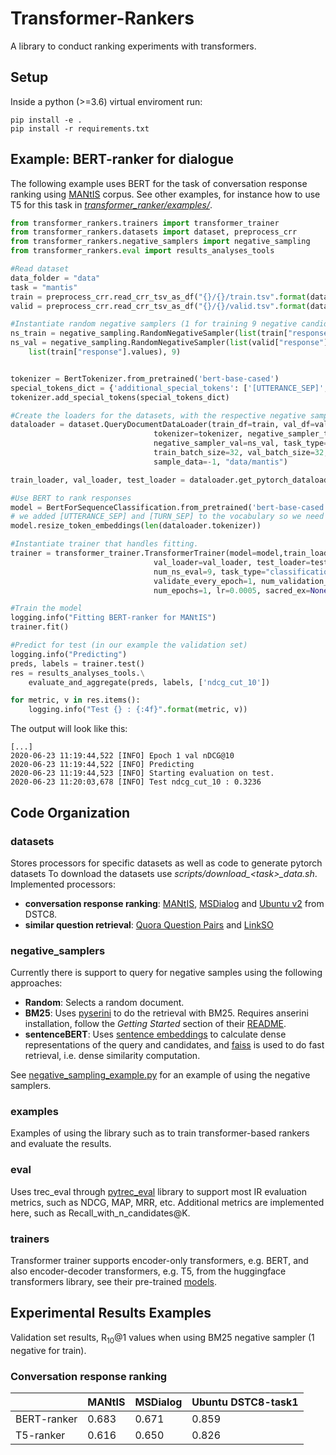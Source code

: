 # Transformer-Rankers
A library to conduct ranking experiments with transformers.


## Setup
Inside a python (>=3.6) virtual enviroment run:

    pip install -e .
    pip install -r requirements.txt

## Example: BERT-ranker for dialogue
The following example uses BERT for the task of conversation response ranking using [MANtIS](https://guzpenha.github.io/MANtIS/) corpus. See other examples, for instance how to use T5 for this task in [*transformer_ranker/examples/*](https://github.com/Guzpenha/transformer_rankers/tree/master/transformer_rankers/examples).

```python
from transformer_rankers.trainers import transformer_trainer
from transformer_rankers.datasets import dataset, preprocess_crr
from transformer_rankers.negative_samplers import negative_sampling 
from transformer_rankers.eval import results_analyses_tools

#Read dataset
data_folder = "data"
task = "mantis"
train = preprocess_crr.read_crr_tsv_as_df("{}/{}/train.tsv".format(data_folder, task))
valid = preprocess_crr.read_crr_tsv_as_df("{}/{}/valid.tsv".format(data_folder, task))

#Instantiate random negative samplers (1 for training 9 negative candidates for test)
ns_train = negative_sampling.RandomNegativeSampler(list(train["response"].values), 1)
ns_val = negative_sampling.RandomNegativeSampler(list(valid["response"].values) + \
    list(train["response"].values), 9)


tokenizer = BertTokenizer.from_pretrained('bert-base-cased')
special_tokens_dict = {'additional_special_tokens': ['[UTTERANCE_SEP]', '[TURN_SEP]'] }
tokenizer.add_special_tokens(special_tokens_dict)

#Create the loaders for the datasets, with the respective negative samplers        
dataloader = dataset.QueryDocumentDataLoader(train_df=train, val_df=valid, test_df=valid,
                                tokenizer=tokenizer, negative_sampler_train=ns_train, 
                                negative_sampler_val=ns_val, task_type='classification', 
                                train_batch_size=32, val_batch_size=32, max_seq_len=512, 
                                sample_data=-1, "data/mantis")

train_loader, val_loader, test_loader = dataloader.get_pytorch_dataloaders()

#Use BERT to rank responses
model = BertForSequenceClassification.from_pretrained('bert-base-cased')
# we added [UTTERANCE_SEP] and [TURN_SEP] to the vocabulary so we need to resize the token embeddings
model.resize_token_embeddings(len(dataloader.tokenizer)) 

#Instantiate trainer that handles fitting.
trainer = transformer_trainer.TransformerTrainer(model=model,train_loader=train_loader,
                                val_loader=val_loader, test_loader=test_loader, 
                                num_ns_eval=9, task_type="classification", tokenizer=tokenizer,
                                validate_every_epoch=1, num_validation_instances=-1,
                                num_epochs=1, lr=0.0005, sacred_ex=None)

#Train the model
logging.info("Fitting BERT-ranker for MANtIS")
trainer.fit()

#Predict for test (in our example the validation set)
logging.info("Predicting")
preds, labels = trainer.test()
res = results_analyses_tools.\
    evaluate_and_aggregate(preds, labels, ['ndcg_cut_10'])

for metric, v in res.items():
    logging.info("Test {} : {:4f}".format(metric, v))
```

The output will look like this:

    [...]
    2020-06-23 11:19:44,522 [INFO] Epoch 1 val nDCG@10 
    2020-06-23 11:19:44,522 [INFO] Predicting
    2020-06-23 11:19:44,523 [INFO] Starting evaluation on test.
    2020-06-23 11:20:03,678 [INFO] Test ndcg_cut_10 : 0.3236


## Code Organization

### datasets

Stores processors for specific datasets as well as code to generate pytorch datasets To download the datasets use *scripts/download_\<task>_data.sh*. Implemented processors: 
- **conversation response ranking**: [MANtIS](https://guzpenha.github.io/MANtIS/), [MSDialog](https://ciir.cs.umass.edu/downloads/msdialog/) and [Ubuntu v2](https://github.com/dstc8-track2/NOESIS-II/) from DSTC8.
- **similar question retrieval**: [Quora Question Pairs](https://www.kaggle.com/c/quora-question-pairs) and [LinkSO](https://sites.google.com/view/linkso)

### negative_samplers
Currently there is support to query for negative samples using the following approaches:
- **Random**: Selects a random document.
- **BM25**: Uses [pyserini](https://github.com/castorini/pyserini/) to do the retrieval with BM25. Requires anserini installation, follow the *Getting Started* section of their [README](https://github.com/castorini/anserini).
- **sentenceBERT**: Uses [sentence embeddings](https://github.com/UKPLab/sentence-transformers) to calculate dense representations of the query and candidates, and [faiss](https://github.com/facebookresearch/faiss) is used to do fast retrieval, i.e. dense similarity computation.

See [negative_sampling_example.py](https://github.com/Guzpenha/transformer_rankers/blob/master/transformer_rankers/examples/negative_sampling_example.py) for an example of using the negative samplers.


### examples
Examples of using the library such as  to train transformer-based rankers and evaluate the results.

### eval
Uses trec_eval through [pytrec_eval](https://github.com/cvangysel/pytrec_eval) library to support most IR evaluation metrics, such as NDCG, MAP, MRR, etc. Additional metrics are implemented here, such as Recall_with_n_candidates@K.


### trainers
Transformer trainer supports encoder-only transformers, e.g. BERT, and also encoder-decoder transformers, e.g. T5, from the huggingface transformers library, see their pre-trained [models](https://huggingface.co/transformers/pretrained_models.html).

<!-- ### Models -->
<!-- Currently there is support for transformers for point-wise learning (similar to glue classification tasks) and also generative learning (predicting 'relevant' and 'not_relevant' tokens). For both approaches there is no need to change the huggingface transformers models, e.g. use directly *T5ForConditionalGeneration* or *BertForSequenceClassification*. The query (or conversation context) and document (or response) are concatenated and fed to the transformer model. The documents are then ordered by the logits predictions. -->

<!-- #### Uncertainty Estimation via Monte Carlo Dropout
Inspired by [*"Dropout as a Bayesian Approximation: Representing Model Uncertainty in Deep Learning"*](https://arxiv.org/abs/1506.02142) *transformer-rankers* provides a function that does prediction with dropout at test time to get stochastic predictions of relevance. Such function provides a mean relevance probability and its respective uncertainty, i.e. variance, as opposed to the standard point estimates of relevance produced by deterministic rankers.

```python
average_logits, uncertainties = trainer.test_with_dropout(num_foward_prediction_passes=10)
``` -->

## Experimental Results Examples
Validation set results, R<sub>10</sub>@1 values when using BM25 negative sampler (1 negative for train).

### Conversation response ranking

|             | MANtIS | MSDialog | Ubuntu DSTC8-task1 |
|-------------|--------|----------|-----------|
| BERT-ranker | 0.683  | 0.671    | 0.859     |
| T5-ranker |  0.616  |  0.650  |  0.826 |

<!-- ### Similar question ranking

|             | Quora | LinkSO |
|-------------|--------|----------|
| BERT-ranker |   |     |
| T5-ranker |    |    | -->

<!-- 
Passage Retrieval
|             | ANTIQUE | MSMarco |
|-------------|--------|----------|
| BERT-ranker | -  |  -  |
| T5-ranker |  - |  - | -->
